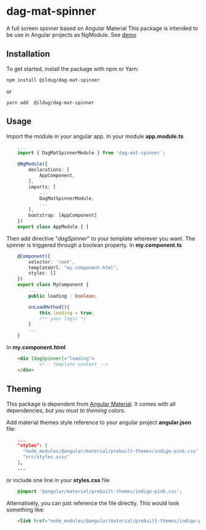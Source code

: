 # dag-mat-spinner

A full screen spinner based on Angular Material
This package is intended to be use in Angular projects as NgModule. See [demo](http://dagtech.it)

## Installation 

To get started, install the package with npm or Yarn:

    npm install @ildug/dag-mat-spinner

or 

    yarn add  @ildug/dag-mat-spinner


## Usage

Import the module in your angular app. In your module **app.module.ts**

``` typescript
    ...
    import { DagMatSpinnerModule } from 'dag-mat-spinner';

    @NgModule({
        declarations: [
            AppComponent,
        ],
        imports: [
            ...
            DagMatSpinnerModule,
            ...
        ],
        bootstrap: [AppComponent]
    })
    export class AppModule { }
```

Then add directive "*dagSpinner*" to your template wherever you want. The spinner is triggered through a boolean property.
In **my.component.ts**

``` typescript
    @Component({
        selector: 'root',
        templateUrl: "my.component.html",
        styles: []
    })
    export class MyComponent {
        ...
        public loading : boolean;

        onLoadMethod(){
            this.loading = true;
            /** your logic */
        }
        ...
    }

``` 

In **my.component.html**

``` html
    <div [dagSpinner]="loading">
            <!-- template content -->
    </div>
```


## Theming

This package is dependent from [Angular Material](https://material.angular.io). It comes with all dependencies, *but you must to theming colors*.

Add  material themes style reference to your angular project **angular.json** file:

``` json
    ...
    "styles": [
      "node_modules/@angular/material/prebuilt-themes/indigo-pink.css",
      "src/styles.scss"
    ],
    ...
``` 

or include one line in your **styles.css** file

``` css
    @import '@angular/material/prebuilt-themes/indigo-pink.css';
 ``` 

Alternatively, you can just reference the file directly. This would look something like:

``` html
    <link href="node_modules/@angular/material/prebuilt-themes/indigo-pink.css" rel="stylesheet">
``` 

